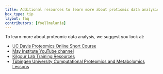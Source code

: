 ```yaml
---
title: Additional resources to learn more about protiomic data analysis
box_type: tip
layout: faq
contributors: [foellmelanie]
---
```


To learn more about proteomic data analysis, we suggest you look at:

- [UC Davis Proteomics Online Short Course ](https://video.ucdavis.edu/playlist/details/0_4jkc4swu)
- [May Institute YouTube channel](https://www.youtube.com/c/MayInstituteNEU/videos)
- [Kilgour Lab Training Resources](http://www.kilgourlab.com/teaching-resources/)
- [Tübingen University Computational Proteomics and Metabolomics Lessons](https://timms.uni-tuebingen.de/List/List?id=UT_201%5B45%5D_____00%5B12%5D_cpm_000_&Headline=Computational%20Proteomics%20and%20Metabolomics)

